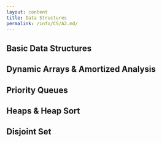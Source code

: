 ```yaml
---
layout: content
title: Data Structures
permalink: /info/CS/A2.md/
---
```

## Basic Data Structures

## Dynamic Arrays & Amortized Analysis

## Priority Queues

## Heaps & Heap Sort

## Disjoint Set




